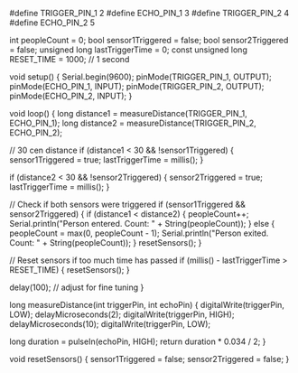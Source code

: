 #define TRIGGER_PIN_1 2
#define ECHO_PIN_1 3
#define TRIGGER_PIN_2 4
#define ECHO_PIN_2 5

int peopleCount = 0;
bool sensor1Triggered = false;
bool sensor2Triggered = false;
unsigned long lastTriggerTime = 0;
const unsigned long RESET_TIME = 1000; // 1 second

void setup() {
  Serial.begin(9600);
  pinMode(TRIGGER_PIN_1, OUTPUT);
  pinMode(ECHO_PIN_1, INPUT);
  pinMode(TRIGGER_PIN_2, OUTPUT);
  pinMode(ECHO_PIN_2, INPUT);
}

void loop() {
  long distance1 = measureDistance(TRIGGER_PIN_1, ECHO_PIN_1);
  long distance2 = measureDistance(TRIGGER_PIN_2, ECHO_PIN_2);

  // 30 cen distance
  if (distance1 < 30 && !sensor1Triggered) {
    sensor1Triggered = true;
    lastTriggerTime = millis();
  }

  if (distance2 < 30 && !sensor2Triggered) {
    sensor2Triggered = true;
    lastTriggerTime = millis();
  }

  // Check if both sensors were triggered
  if (sensor1Triggered && sensor2Triggered) {
    if (distance1 < distance2) {
      peopleCount++;
      Serial.println("Person entered. Count: " + String(peopleCount));
    } else {
      peopleCount = max(0, peopleCount - 1);
      Serial.println("Person exited. Count: " + String(peopleCount));
    }
    resetSensors();
  }

  // Reset sensors if too much time has passed
  if (millis() - lastTriggerTime > RESET_TIME) {
    resetSensors();
  }

  delay(100); // adjust for fine tuning
}

long measureDistance(int triggerPin, int echoPin) {
  digitalWrite(triggerPin, LOW);
  delayMicroseconds(2);
  digitalWrite(triggerPin, HIGH);
  delayMicroseconds(10);
  digitalWrite(triggerPin, LOW);
  
  long duration = pulseIn(echoPin, HIGH);
  return duration * 0.034 / 2;
}

void resetSensors() {
  sensor1Triggered = false;
  sensor2Triggered = false;
}
